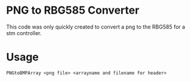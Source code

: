 # PNG to RBG585 Converter

This code was only quickly created to convert a png to the RBG585 for a stm controller.

# Usage
```
PNGtoBMPArray <png file> <arrayname and filename for header>
```
